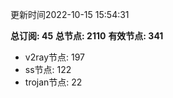 更新时间2022-10-15 15:54:31

**总订阅: 45**
**总节点: 2110**
**有效节点: 341**
- v2ray节点: 197
- ss节点: 122
- trojan节点: 22
